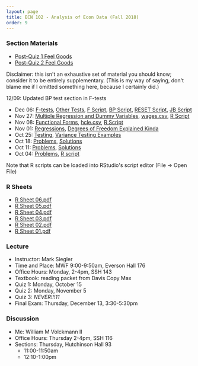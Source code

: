 ```yaml
---
layout: page
title: ECN 102 - Analysis of Econ Data (Fall 2018)
order: 9
---
```



### Section Materials
* [Post-Quiz 1 Feel Goods](https://youtu.be/_reps5BBHTs)
* [Post-Quiz 2 Feel Goods](https://youtu.be/zvEWFjWfqiU)

Disclaimer: this isn't an exhaustive set of material you should know; consider
it to be entirely supplementary. (This is my way of saying, don't blame me if
I omitted something here, because I certainly did.)

12/09: Updated BP test section in F-tests

* Dec 06: [F-tests](08-Ftests.pdf), [Other Tests](08-OtherTests.pdf), [F Script](08-Ftest.R),
[BP Script](08-BPtest.R), [RESET Script](08-RESET.R), [JB Script](08-JBtest.R)
* Nov 27: [Multiple Regression and Dummy Variables](07-multipleregression.pdf), [wages.csv](wages.csv), [R Script](07-wages.R)
* Nov 08: [Functional Forms](06-functionalforms.pdf), [hcle.csv](hcle.csv), [R Script](06-hcle.R)
* Nov 01: [Regressions](05-regressions.pdf), [Degrees of Freedom Explained Kinda](05-df.pdf)
* Oct 25: [Testing](04-tests.pdf), [Variance Testing Examples](04-chiandFexamples.pdf)
* Oct 18: [Problems](03-CIpvalue.pdf), [Solutions](03-CIpvalue-ans.pdf)
* Oct 11: [Problems](02-sampling.pdf), [Solutions](02-sampling-ans.pdf)
* Oct 04: [Problems](01-summarystats.pdf), [R script](01-summarystats.R)

Note that R scripts can be loaded into RStudio's script editor (File -> Open File)


### R Sheets
* [R Sheet 06.pdf](Rsheet-06.pdf)
* [R Sheet 05.pdf](Rsheet-05.pdf)
* [R Sheet 04.pdf](Rsheet-04.pdf)
* [R Sheet 03.pdf](Rsheet-03.pdf)
* [R Sheet 02.pdf](Rsheet-02.pdf)
* [R Sheet 01.pdf](Rsheet-01.pdf)


### Lecture
* Instructor: Mark Siegler
* Time and Place: MWF 9:00-9:50am, Everson Hall 176
* Office Hours: Monday, 2-4pm, SSH 143
* Textbook: reading packet from Davis Copy Max
* Quiz 1: Monday, October 15
* Quiz 2: Monday, November 5
* Quiz 3: *NEVER!!!11*
* Final Exam: Thursday, December 13, 3:30-5:30pm


### Discussion
* Me: William M Volckmann II
* Office Hours: Thursday 2-4pm, SSH 116
* Sections: Thursday, Hutchinson Hall 93
  * 11:00-11:50am
  * 12:10-1:00pm

